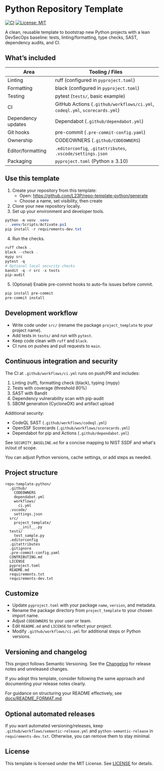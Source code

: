 # Python Repository Template

[![CI](https://github.com/L23P/repo-template-python/actions/workflows/ci.yml/badge.svg)](https://github.com/L23P/repo-template-python/actions/workflows/ci.yml)
[![License: MIT](https://img.shields.io/badge/License-MIT-green.svg)](LICENSE)

A clean, reusable template to bootstrap new Python projects with a lean DevSecOps baseline: tests, linting/formatting, type checks, SAST, dependency audits, and CI.

## What’s included

| Area | Tooling / Files |
|---|---|
| Linting | ruff (configured in `pyproject.toml`) |
| Formatting | black (configured in `pyproject.toml`) |
| Testing | pytest (`tests/`, basic example) |
| CI | GitHub Actions (`.github/workflows/ci.yml`, `codeql.yml`, `scorecards.yml`) |
| Dependency updates | Dependabot (`.github/dependabot.yml`) |
| Git hooks | pre-commit (`.pre-commit-config.yaml`) |
| Ownership | CODEOWNERS (`.github/CODEOWNERS`) |
| Editor/formatting | `.editorconfig`, `.gitattributes`, `.vscode/settings.json` |
| Packaging | `pyproject.toml` (Python ≥ 3.10) |

## Use this template

1. Create your repository from this template:
   - Open: https://github.com/L23P/repo-template-python/generate
   - Choose a name, set visibility, then create
2. Clone your new repository locally.
3. Set up your environment and developer tools.

```powershell
python -m venv .venv
. .venv/Scripts/Activate.ps1
pip install -r requirements-dev.txt
```

4. Run the checks.

```powershell
ruff check .
black --check .
mypy src
pytest -q
# Optional local security checks
bandit -q -r src -x tests
pip-audit
```

5. (Optional) Enable pre-commit hooks to auto-fix issues before commit.

```powershell
pip install pre-commit
pre-commit install
```

## Development workflow

- Write code under `src/` (rename the package `project_template` to your project name).
- Add tests in `tests/` and run with `pytest`.
- Keep code clean with `ruff` and `black`.
- CI runs on pushes and pull requests to `main`.

## Continuous integration and security

The CI at `.github/workflows/ci.yml` runs on push/PR and includes:
1. Linting (ruff), formatting check (black), typing (mypy)
2. Tests with coverage (threshold 80%)
3. SAST with Bandit
4. Dependency vulnerability scan with pip-audit
5. SBOM generation (CycloneDX) and artifact upload

Additional security:
- CodeQL SAST (`.github/workflows/codeql.yml`)
- OpenSSF Scorecards (`.github/workflows/scorecards.yml`)
- Dependabot for pip and Actions (`.github/dependabot.yml`)

See `SECURITY_BASELINE.md` for a concise mapping to NIST SSDF and what's in/out of scope.

You can adjust Python versions, cache settings, or add steps as needed.

## Project structure

```
repo-template-python/
  .github/
    CODEOWNERS
    dependabot.yml
    workflows/
      ci.yml
  .vscode/
    settings.json
  src/
    project_template/
      __init__.py
  tests/
    test_sample.py
  .editorconfig
  .gitattributes
  .gitignore
  .pre-commit-config.yaml
  CONTRIBUTING.md
  LICENSE
  pyproject.toml
  README.md
  requirements.txt
  requirements-dev.txt
```

## Customize

- Update `pyproject.toml` with your package `name`, `version`, and metadata.
- Rename the package directory from `project_template` to your chosen import name.
- Adjust `CODEOWNERS` to your user or team.
- Edit `README.md` and `LICENSE` to reflect your project.
- Modify `.github/workflows/ci.yml` for additional steps or Python versions.

## Versioning and changelog

This project follows Semantic Versioning. See the [Changelog](CHANGELOG.md) for release notes and unreleased changes.

If you adopt this template, consider following the same approach and documenting your release notes clearly.

For guidance on structuring your README effectively, see [docs/README_FORMAT.md](docs/README_FORMAT.md).

## Optional automated releases

If you want automated versioning/releases, keep `.github/workflows/semantic-release.yml` and `python-semantic-release` in `requirements-dev.txt`. Otherwise, you can remove them to stay minimal.

## License

This template is licensed under the MIT License. See [LICENSE](LICENSE) for details.
